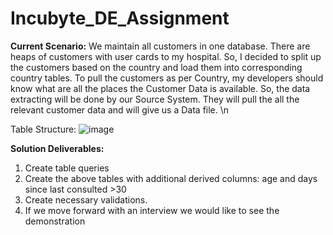 # Incubyte_DE_Assignment
**Current Scenario:**
We maintain all customers in one database. There are heaps of customers with user cards to my hospital. So, I decided to split up the customers based on the country and load them into corresponding country tables.
To pull the customers as per Country, my developers should know what are all the places the Customer Data is available. So, the data extracting will be done by our Source System. They will pull the all the relevant customer data and will give us a Data file. \n

Table Structure:
![image](https://github.com/user-attachments/assets/f0dcfa79-d3fa-4777-94b7-00d276730951)




**Solution Deliverables:**
1. Create table queries
2. Create the above tables with additional derived columns: age and days since last consulted >30
3. Create necessary validations.
4. If we move forward with an interview we would like to see the demonstration
